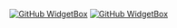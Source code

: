 [![GitHub WidgetBox](https://github-widgetbox.vercel.app/api/profile?username=Kartoffelchipss&data=followers,repositories,stars,commits&theme=darkmode)](https://github.com/Kartoffelchipss)
[![GitHub WidgetBox](https://github-widgetbox.vercel.app/api/skills?languages=js,ts,java,kotlin,c,python,html,css,sass,bash,xml,json,yaml,mysql,markdown&theme=darkmode&includeNames=true)](https://github.com/Kartoffelchipss)
